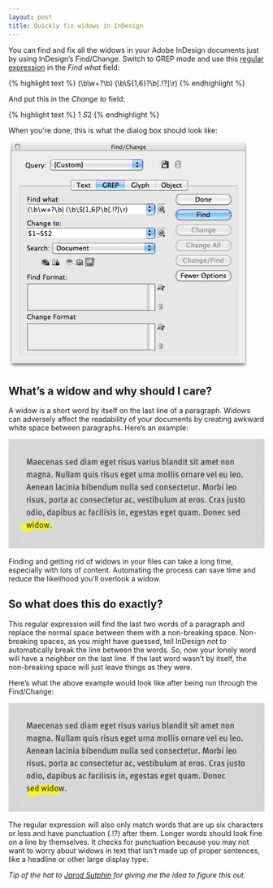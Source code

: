 ```yaml
---
layout: post
title: Quickly fix widows in InDesign
---
```

You can find and fix all the widows in your Adobe InDesign documents just by using InDesign’s Find/Change. Switch to GREP mode and use this [regular expression](https://en.wikipedia.org/wiki/Regular_expression) in the *Find what* field:

{% highlight text %}
(\b\w+?\b) (\b\S{1,6}?\b[.!?]\r)
{% endhighlight %}

And put this in the *Change to* field:

{% highlight text %}
$1~S$2
{% endhighlight %}

When you're done, this is what the dialog box should look like:

![Adobe InDesign Find/Change dialogue](/blog/images/2012/03/indesign-find-change-widow.png)

## What’s a widow and why should I care?

A widow is a short word by itself on the last line of a paragraph. Widows can adversely affect the readability of your documents by creating awkward white space between paragraphs. Here’s an example:

![Example of a paragraph with a widow](/blog/images/2012/03/widow-example.png)

Finding and getting rid of widows in your files can take a long time, especially with lots of content. Automating the process can save time and reduce the likelihood you’ll overlook a widow. 

## So what does this do exactly?

This regular expression will find the last two words of a paragraph and replace the normal space between them with a non-breaking space. Non-breaking spaces, as you might have guessed, tell InDesign *not* to automatically break the line between the words. So, now your lonely word will have a neighbor on the last line. If the last word wasn’t by itself, the non-breaking space will just leave things as they were. 

Here’s what the above example would look like after being run through the Find/Change:

![Example of a paragraph with a fixed widow](/blog/images/2012/03/widow-example-fixed.png)

The regular expression will also only match words that are up six characters or less and have punctuation (.!?) after them. Longer words should look fine on a line by themselves. It checks for punctuation because you may not want to worry about widows in text that isn’t made up of proper sentences, like a headline or other large display type.

*Tip of the hat to [Jarod Sutphin](http://jarodsutphin.com/) for giving me the idea to figure this out.*